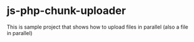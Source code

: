 # js-php-chunk-uploader
This is sample project that shows how to upload files in parallel (also a file in parallel)
